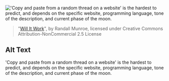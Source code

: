 !['Copy and paste from a random thread on a website' is the hardest to predict, and depends on the specific website, programming language, tone of the description, and current phase of the moon.](https://imgs.xkcd.com/comics/will_it_work.png)
> "[Will It Work](https://xkcd.com/1742/)", by Randall Munroe, licensed under Creative Commons Attribution-NonCommercial 2.5 License

## Alt Text
'Copy and paste from a random thread on a website' is the hardest to predict, and depends on the specific website, programming language, tone of the description, and current phase of the moon.
